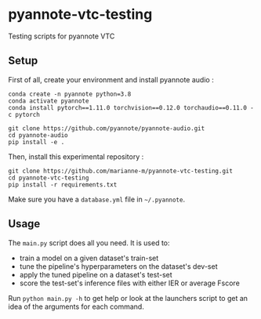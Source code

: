 # pyannote-vtc-testing
Testing scripts for pyannote VTC

## Setup

First of all, create your environment and install pyannote audio :
```shell
conda create -n pyannote python=3.8
conda activate pyannote
conda install pytorch==1.11.0 torchvision==0.12.0 torchaudio==0.11.0 -c pytorch

git clone https://github.com/pyannote/pyannote-audio.git
cd pyannote-audio
pip install -e .
```

Then, install this experimental repository :
```shell
git clone https://github.com/marianne-m/pyannote-vtc-testing.git
cd pyannote-vtc-testing
pip install -r requirements.txt
```

Make sure you have a `database.yml` file in `~/.pyannote`.


## Usage

The `main.py` script does all you need. It is used to:
- train a model on a given dataset's train-set
- tune the pipeline's hyperparameters on the dataset's dev-set
- apply the tuned pipeline on a dataset's test-set
- score the test-set's inference files with either IER or average Fscore

Run `python main.py -h` to get help or look at the launchers script to get an 
idea of the arguments for each command.

